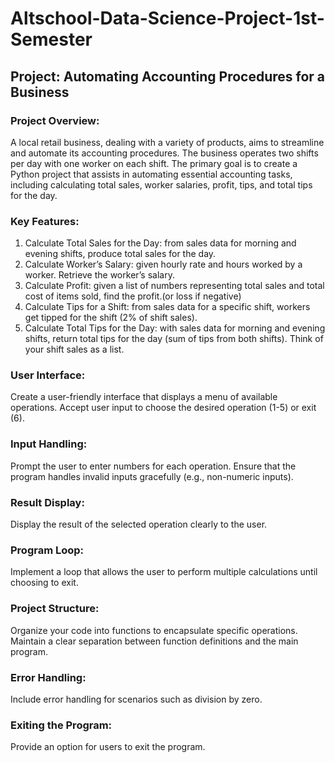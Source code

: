 # Altschool-Data-Science-Project-1st-Semester

## Project: Automating Accounting Procedures for a Business 
### Project Overview: 
A local retail business, dealing with a variety of products, aims to streamline and automate its accounting procedures. The business operates two shifts per day with one worker on each shift. The primary goal is to create a Python project that assists in automating essential accounting tasks, including calculating total sales, worker salaries, profit, tips, and total tips for the day.

### Key Features:
1.	Calculate Total Sales for the Day: from sales data for morning and evening shifts, produce total sales for the day.
2.	Calculate Worker’s Salary: given hourly rate and hours worked by a worker. Retrieve the worker’s salary.
3.	Calculate Profit: given a list of numbers representing total sales and total cost of items sold, find the profit.(or loss if negative)
4.	Calculate Tips for a Shift: from sales data for a specific shift, workers get tipped for the shift (2% of shift sales).
5.	Calculate Total Tips for the Day: with sales data for morning and evening shifts, return total tips for the day (sum of tips from both shifts).
Think of your shift sales as a list.

### User Interface:
Create a user-friendly interface that displays a menu of available operations.
Accept user input to choose the desired operation (1-5) or exit (6).

### Input Handling:
Prompt the user to enter numbers for each operation.
Ensure that the program handles invalid inputs gracefully (e.g., non-numeric inputs).

### Result Display:
Display the result of the selected operation clearly to the user.

### Program Loop:
Implement a loop that allows the user to perform multiple calculations until choosing to exit.

### Project Structure:
Organize your code into functions to encapsulate specific operations.
Maintain a clear separation between function definitions and the main program.

### Error Handling:
Include error handling for scenarios such as division by zero.

### Exiting the Program:
Provide an option for users to exit the program.
